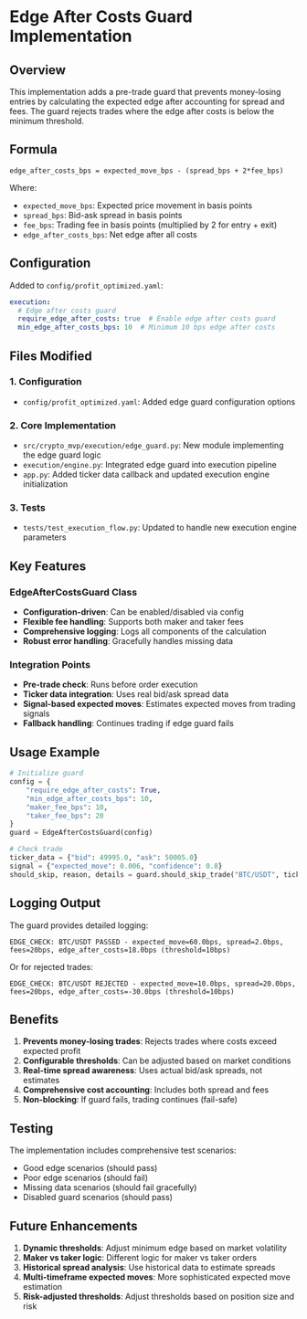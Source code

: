 # Edge After Costs Guard Implementation

## Overview

This implementation adds a pre-trade guard that prevents money-losing entries by calculating the expected edge after accounting for spread and fees. The guard rejects trades where the edge after costs is below the minimum threshold.

## Formula

```
edge_after_costs_bps = expected_move_bps - (spread_bps + 2*fee_bps)
```

Where:
- `expected_move_bps`: Expected price movement in basis points
- `spread_bps`: Bid-ask spread in basis points
- `fee_bps`: Trading fee in basis points (multiplied by 2 for entry + exit)
- `edge_after_costs_bps`: Net edge after all costs

## Configuration

Added to `config/profit_optimized.yaml`:

```yaml
execution:
  # Edge after costs guard
  require_edge_after_costs: true  # Enable edge after costs guard
  min_edge_after_costs_bps: 10  # Minimum 10 bps edge after costs
```

## Files Modified

### 1. Configuration
- `config/profit_optimized.yaml`: Added edge guard configuration options

### 2. Core Implementation
- `src/crypto_mvp/execution/edge_guard.py`: New module implementing the edge guard logic
- `execution/engine.py`: Integrated edge guard into execution pipeline
- `app.py`: Added ticker data callback and updated execution engine initialization

### 3. Tests
- `tests/test_execution_flow.py`: Updated to handle new execution engine parameters

## Key Features

### EdgeAfterCostsGuard Class
- **Configuration-driven**: Can be enabled/disabled via config
- **Flexible fee handling**: Supports both maker and taker fees
- **Comprehensive logging**: Logs all components of the calculation
- **Robust error handling**: Gracefully handles missing data

### Integration Points
- **Pre-trade check**: Runs before order execution
- **Ticker data integration**: Uses real bid/ask spread data
- **Signal-based expected moves**: Estimates expected moves from trading signals
- **Fallback handling**: Continues trading if edge guard fails

## Usage Example

```python
# Initialize guard
config = {
    "require_edge_after_costs": True,
    "min_edge_after_costs_bps": 10,
    "maker_fee_bps": 10,
    "taker_fee_bps": 20
}
guard = EdgeAfterCostsGuard(config)

# Check trade
ticker_data = {"bid": 49995.0, "ask": 50005.0}
signal = {"expected_move": 0.006, "confidence": 0.8}
should_skip, reason, details = guard.should_skip_trade("BTC/USDT", ticker_data, signal)
```

## Logging Output

The guard provides detailed logging:

```
EDGE_CHECK: BTC/USDT PASSED - expected_move=60.0bps, spread=2.0bps, fees=20bps, edge_after_costs=18.0bps (threshold=10bps)
```

Or for rejected trades:

```
EDGE_CHECK: BTC/USDT REJECTED - expected_move=10.0bps, spread=20.0bps, fees=20bps, edge_after_costs=-30.0bps (threshold=10bps)
```

## Benefits

1. **Prevents money-losing trades**: Rejects trades where costs exceed expected profit
2. **Configurable thresholds**: Can be adjusted based on market conditions
3. **Real-time spread awareness**: Uses actual bid/ask spreads, not estimates
4. **Comprehensive cost accounting**: Includes both spread and fees
5. **Non-blocking**: If guard fails, trading continues (fail-safe)

## Testing

The implementation includes comprehensive test scenarios:
- Good edge scenarios (should pass)
- Poor edge scenarios (should fail)
- Missing data scenarios (should fail gracefully)
- Disabled guard scenarios (should pass)

## Future Enhancements

1. **Dynamic thresholds**: Adjust minimum edge based on market volatility
2. **Maker vs taker logic**: Different logic for maker vs taker orders
3. **Historical spread analysis**: Use historical data to estimate spreads
4. **Multi-timeframe expected moves**: More sophisticated expected move estimation
5. **Risk-adjusted thresholds**: Adjust thresholds based on position size and risk
